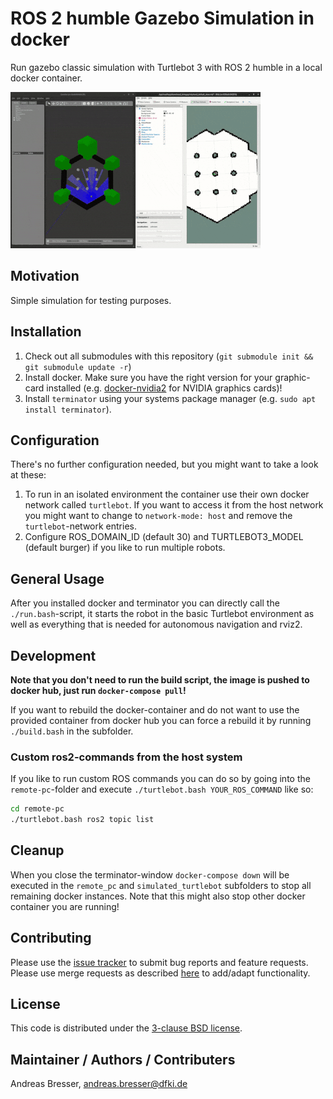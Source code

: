 # ROS 2 humble Gazebo Simulation in docker
Run gazebo classic simulation with Turtlebot 3 with ROS 2 humble in a local docker container.

![](doc/gazebo_classic_and_rviz2.gif)

## Motivation
Simple simulation for testing purposes. 

## Installation
1. Check out all submodules with this repository (`git submodule init && git submodule update -r`)
1. Install docker. Make sure you have the right version for your graphic-card installed (e.g. [docker-nvidia2](https://docs.nvidia.com/datacenter/cloud-native/container-toolkit/install-guide.html#docker) for NVIDIA graphics cards)!
1. Install `terminator` using your systems package manager (e.g. `sudo apt install terminator`).

## Configuration
There's no further configuration needed, but you might want to take a look at these:
1. To run in an isolated environment the container use their own docker network called `turtlebot`. If you want to access it from the host network you might want to change to `network-mode: host` and remove the `turtlebot`-network entries.
1. Configure ROS_DOMAIN_ID (default 30) and TURTLEBOT3_MODEL (default burger) if you like to run multiple robots.

## General Usage
After you installed docker and terminator you can directly call the `./run.bash`-script, it starts the robot in the basic Turtlebot environment as well as everything that is needed for autonomous navigation and rviz2.

## Development
**Note that you don't need to run the build script, the image is pushed to docker hub, just run `docker-compose pull`!**

If you want to rebuild the docker-container and do not want to use the provided container from docker hub you can force a rebuild it by running `./build.bash` in the subfolder.

### Custom ros2-commands from the host system
If you like to run custom ROS commands you can do so by going into the `remote-pc`-folder and execute `./turtlebot.bash YOUR_ROS_COMMAND` like so:

```bash
cd remote-pc
./turtlebot.bash ros2 topic list
```

## Cleanup
When you close the terminator-window `docker-compose down` will be executed in the `remote_pc` and `simulated_turtlebot` subfolders to stop all remaining docker instances. Note that this might also stop other docker container you are running!


## Contributing

Please use the [issue tracker](https://github.com/brean/ros2-turtlebot3-gazebo-docker/issues) to submit bug reports and feature requests. Please use merge requests as described [here](/CONTRIBUTING.md) to add/adapt functionality. 

## License

This code is distributed under the [3-clause BSD license](https://opensource.org/licenses/BSD-3-Clause).

## Maintainer / Authors / Contributers

Andreas Bresser, andreas.bresser@dfki.de